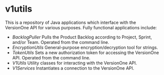 # v1utils
 This is a repository of Java applications which interface with the VersionOne API for various purposes. Fully functional applications include:

 *   _BacklogPuller_ Pulls the Product Backlog according to Project, Sprint, and/or Team. Operated from the command line.
 *   _EncryptionUtils_ General-purpose encryption/decryption tool for strings.
 *   _TokenUtils_ Sets a new authorization token for accessing the VersionOne API. Operated from the command line.
 *   _V1Utils_ Utility classes for interacting with the VersionOne API.
 *   _V1Services_ Instantiates a connection to the VersionOne API.
 	
 	
 
